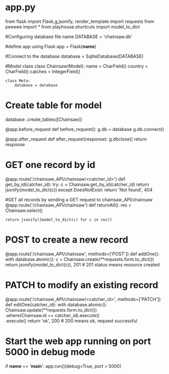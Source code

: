 # app.py

from flask import Flask,g,jsonify, render_template
import requests
from peewee import *
from playhouse.shortcuts import model_to_dict


#Configuring database file name
DATABASE = 'chainsaw.db'

#define app using Flask
app = Flask(__name__)

#Connect to the database
database = SqliteDatabase(DATABASE)

#Model class
class Chainsaw(Model):
    name = CharField()
    country = CharField()
    catches = IntegerField()

    class Meta:
        database = database

# Create table for model
database .create_tables([Chainsaw])

@app.before_request
def before_request():
    g.db = database
    g.db.connect()

@app.after_request
def after_request(response):
    g.dbclose()
    return response

# GET one record by id
@app.route('/chainsaw_API/chainsaw/<catcher_id>')
def get_by_id(catcher_id):
    try:
        c = Chainsaw.get_by_id(catcher_id)
        return jsonify(model_to_dict(c))
    except DoesNotExist:
        return 'Not found', 404

#GET all records by sending a GET request to chainsaw_API/chainsaw
@app.route('/chainsaw_API/chainsaw')
def returnAll():
    res = Chainsaw.select()

    return jsonify([model_to_dict(c) for c in res])



# POST to create a new record
@app.route('/chainsaw_API/chainsaw', methods=['POST'])
def addOne():
    with database.atomic():
        c = Chainsaw.create(**requests.form.to_dict())
        return jsonify(model_to_dict(c)), 201 # 201 status means resource created


# PATCH to modify an existing record
@app.route('/chainsaw_API/chainsaw/<catcher_id>', methods=['PATCH'])
def editOne(catcher_id):
    with database.atomic():
        Chainsaw.update(**requests.form.to_dict())\
        .where(Chainsaw.id == catcher_id).execute()\
        .execute()
        return 'ok', 200 # 200 means ok, request successful




# Start the web app running on port 5000 in debug mode
if __name__ == '__main__':
    app.run()(debug=True, port = 5000)



